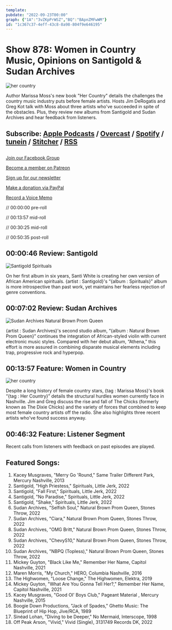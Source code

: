```yaml
---
template: 
pubdate: "2022-09-23T00:00"
graph: {"1A":"3vZKpPrWSZ","BQ":"BApnZMFwWM"}
id: "1c367c37-4eff-43c8-8a98-804f9e646195"
---
```






# Show 878: Women in Country Music, Opinions on Santigold & Sudan Archives

![her country](https://static.soundopinions.org/images/2022/her-country.jpeg)

Author Marissa Moss's new book "Her Country" details the challenges the country music industry puts before female artists. Hosts Jim DeRogatis and Greg Kot talk with Moss about three artists who've succeeded in spite of the obstacles. Plus, they review new albums from Santigold and Sudan Archives and hear feedback from listeners. 



## Subscribe: [Apple Podcasts](https://itunes.apple.com/us/podcast/sound-opinions/id94793843) / [Overcast](https://overcast.fm/itunes94793843/sound-opinions) / [Spotify](https://open.spotify.com/show/1kNR8YL7TBrQuRxDdS4wtU) / [tunein](https://tunein.com/podcasts/Music-Podcasts/Sound-Opinions-p60273/) / [Stitcher](http://www.stitcher.com/podcast/sound-opinions) / [RSS](https://feeds.simplecast.com/Nn6fjnB0)



## 

[Join our Facebook Group](https://bit.ly/3sivr9T)

[Become a member on Patreon](https://bit.ly/3slWZvc)

[Sign up for our newsletter](https://bit.ly/3eEvRnG)

[Make a donation via PayPal](https://bit.ly/3dmt9lU)

[Record a Voice Memo](https://bit.ly/2RyD5Ah)

// 00:00:00 pre-roll

// 00:13:57 mid-roll

// 00:30:25 mid-roll

// 00:50:35 post-roll



## 00:00:46 Review: Santigold

![Santigold Spirituals](https://static.soundopinions.org/assets/878/1A12.jpg)

On her first album in six years, Santi White is creating her own version of African American spirituals. {artist : Santigold}'s “{album : Spirituals}” album is more introspective than past work, yet maintains her fearless rejection of genre conventions.



## 00:07:02 Review: Sudan Archives

![Sudan Archives Natural Brown Prom Queen](https://static.soundopinions.org/assets/878/BQ1.jpg)

{artist : Sudan Archives}'s second studio album, “{album : Natural Brown Prom Queen}” continues the integration of African-styled violin with current electronic music styles. Compared with her debut album, “Athena,” this effort is more assured in combining disparate musical elements including trap, progressive rock and hyperpop.



## 00:13:57 Feature: Women in Country

![her country](https://static.soundopinions.org/images/2022/her-country.jpeg)

Despite a long history of female country stars, {tag : Marissa Moss}'s book “{tag : Her Country}” details the structural hurdles women currently face in Nashville. Jim and Greg discuss the rise and fall of The Chicks (formerly known as The Dixie Chicks) and the variety of forces that combined to keep most female country artists off the radio. She also highlights three recent artists who've found success anyway.



## 00:46:32 Feature: Listener Segment

Recent calls from listeners with feedback on past episodes are played.



## Featured Songs:

1. Kacey Musgraves, "Merry Go 'Round," Same Trailer Different Park, Mercury Nashville, 2013
2. Santigold, "High Priestess," Spirituals, Little Jerk, 2022
3. Santigold, "Fall First," Spirituals, Little Jerk, 2022
4. Santigold, "No Paradise," Spirituals, Little Jerk, 2022
5. Santigold, "Shake," Spirituals, Little Jerk, 2022
6. Sudan Archives, "Selfish Soul," Natural Brown Prom Queen, Stones Throw, 2022
7. Sudan Archives, "Ciara," Natural Brown Prom Queen, Stones Throw, 2022
8. Sudan Archives, "OMG Britt," Natural Brown Prom Queen, Stones Throw, 2022
9. Sudan Archives, "ChevyS10," Natural Brown Prom Queen, Stones Throw, 2022
10. Sudan Archives, "NBPQ (Topless)," Natural Brown Prom Queen, Stones Throw, 2022
11. Mickey Guyton, "Black Like Me," Remember Her Name, Capitol Nashville, 2021
12. Maren Morris, "My Church," HERO, Columbia Nashville, 2016
13. The Highwomen, "Loose Change," The Highwomen, Elektra, 2019
14. Mickey Guyton, "What Are You Gonna Tell Her?," Remember Her Name, Capitol Nashville, 2021
15. Kacey Musgraves, "Good Ol' Boys Club," Pageant Material , Mercury Nashville, 2015
16. Boogie Down Productions, "Jack of Spades," Ghetto Music: The Blueprint of Hip Hop, Jive/RCA, 1989
17. Sinéad Lohan, "Diving to be Deeper," No Mermaid, Interscope, 1998
18. Off Peak Arson, "Vivid," Vivid (Single), 3131749 Records DK, 2022